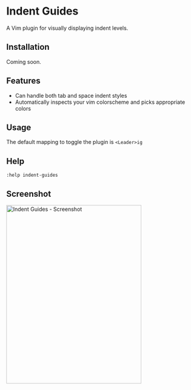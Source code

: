 # Indent Guides
A Vim plugin for visually displaying indent levels.

## Installation
Coming soon.

## Features
* Can handle both tab and space indent styles
* Automatically inspects your vim colorscheme and picks appropriate colors

## Usage
The default mapping to toggle the plugin is `<Leader>ig`

## Help
`:help indent-guides`

## Screenshot
<img src="http://dl.dropbox.com/u/1019520/indent_guides_screenshot.png" width="356" height="470" alt="Indent Guides - Screenshot" />

